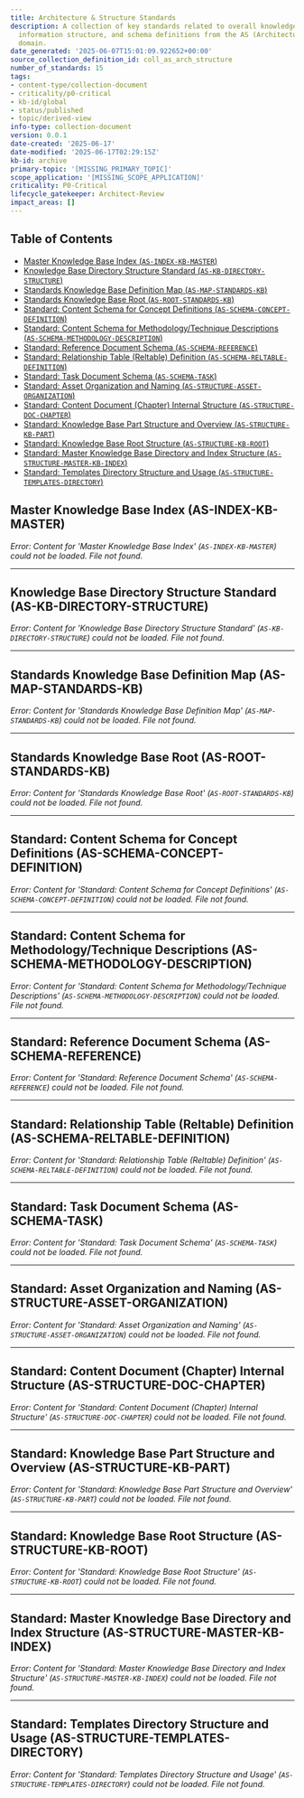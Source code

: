 ```yaml
---
title: Architecture & Structure Standards
description: A collection of key standards related to overall knowledge base architecture,
  information structure, and schema definitions from the AS (Architecture & Structure)
  domain.
date_generated: '2025-06-07T15:01:09.922652+00:00'
source_collection_definition_id: coll_as_arch_structure
number_of_standards: 15
tags:
- content-type/collection-document
- criticality/p0-critical
- kb-id/global
- status/published
- topic/derived-view
info-type: collection-document
version: 0.0.1
date-created: '2025-06-17'
date-modified: '2025-06-17T02:29:15Z'
kb-id: archive
primary-topic: '[MISSING_PRIMARY_TOPIC]'
scope_application: '[MISSING_SCOPE_APPLICATION]'
criticality: P0-Critical
lifecycle_gatekeeper: Architect-Review
impact_areas: []
---
```

## Table of Contents
- [Master Knowledge Base Index (`AS-INDEX-KB-MASTER`)](#master-knowledge-base-index-as-index-kb-master)
- [Knowledge Base Directory Structure Standard (`AS-KB-DIRECTORY-STRUCTURE`)](#knowledge-base-directory-structure-standard-as-kb-directory-structure)
- [Standards Knowledge Base Definition Map (`AS-MAP-STANDARDS-KB`)](#standards-knowledge-base-definition-map-as-map-standards-kb)
- [Standards Knowledge Base Root (`AS-ROOT-STANDARDS-KB`)](#standards-knowledge-base-root-as-root-standards-kb)
- [Standard: Content Schema for Concept Definitions (`AS-SCHEMA-CONCEPT-DEFINITION`)](#standard-content-schema-for-concept-definitions-as-schema-concept-definition)
- [Standard: Content Schema for Methodology/Technique Descriptions (`AS-SCHEMA-METHODOLOGY-DESCRIPTION`)](#standard-content-schema-for-methodologytechnique-descriptions-as-schema-methodology-description)
- [Standard: Reference Document Schema (`AS-SCHEMA-REFERENCE`)](#standard-reference-document-schema-as-schema-reference)
- [Standard: Relationship Table (Reltable) Definition (`AS-SCHEMA-RELTABLE-DEFINITION`)](#standard-relationship-table-reltable-definition-as-schema-reltable-definition)
- [Standard: Task Document Schema (`AS-SCHEMA-TASK`)](#standard-task-document-schema-as-schema-task)
- [Standard: Asset Organization and Naming (`AS-STRUCTURE-ASSET-ORGANIZATION`)](#standard-asset-organization-and-naming-as-structure-asset-organization)
- [Standard: Content Document (Chapter) Internal Structure (`AS-STRUCTURE-DOC-CHAPTER`)](#standard-content-document-chapter-internal-structure-as-structure-doc-chapter)
- [Standard: Knowledge Base Part Structure and Overview (`AS-STRUCTURE-KB-PART`)](#standard-knowledge-base-part-structure-and-overview-as-structure-kb-part)
- [Standard: Knowledge Base Root Structure (`AS-STRUCTURE-KB-ROOT`)](#standard-knowledge-base-root-structure-as-structure-kb-root)
- [Standard: Master Knowledge Base Directory and Index Structure (`AS-STRUCTURE-MASTER-KB-INDEX`)](#standard-master-knowledge-base-directory-and-index-structure-as-structure-master-kb-index)
- [Standard: Templates Directory Structure and Usage (`AS-STRUCTURE-TEMPLATES-DIRECTORY`)](#standard-templates-directory-structure-and-usage-as-structure-templates-directory)


## Master Knowledge Base Index (AS-INDEX-KB-MASTER)

*Error: Content for 'Master Knowledge Base Index' (`AS-INDEX-KB-MASTER`) could not be loaded. File not found.* 

---

## Knowledge Base Directory Structure Standard (AS-KB-DIRECTORY-STRUCTURE)

*Error: Content for 'Knowledge Base Directory Structure Standard' (`AS-KB-DIRECTORY-STRUCTURE`) could not be loaded. File not found.* 

---

## Standards Knowledge Base Definition Map (AS-MAP-STANDARDS-KB)

*Error: Content for 'Standards Knowledge Base Definition Map' (`AS-MAP-STANDARDS-KB`) could not be loaded. File not found.* 

---

## Standards Knowledge Base Root (AS-ROOT-STANDARDS-KB)

*Error: Content for 'Standards Knowledge Base Root' (`AS-ROOT-STANDARDS-KB`) could not be loaded. File not found.* 

---

## Standard: Content Schema for Concept Definitions (AS-SCHEMA-CONCEPT-DEFINITION)

*Error: Content for 'Standard: Content Schema for Concept Definitions' (`AS-SCHEMA-CONCEPT-DEFINITION`) could not be loaded. File not found.* 

---

## Standard: Content Schema for Methodology/Technique Descriptions (AS-SCHEMA-METHODOLOGY-DESCRIPTION)

*Error: Content for 'Standard: Content Schema for Methodology/Technique Descriptions' (`AS-SCHEMA-METHODOLOGY-DESCRIPTION`) could not be loaded. File not found.* 

---

## Standard: Reference Document Schema (AS-SCHEMA-REFERENCE)

*Error: Content for 'Standard: Reference Document Schema' (`AS-SCHEMA-REFERENCE`) could not be loaded. File not found.* 

---

## Standard: Relationship Table (Reltable) Definition (AS-SCHEMA-RELTABLE-DEFINITION)

*Error: Content for 'Standard: Relationship Table (Reltable) Definition' (`AS-SCHEMA-RELTABLE-DEFINITION`) could not be loaded. File not found.* 

---

## Standard: Task Document Schema (AS-SCHEMA-TASK)

*Error: Content for 'Standard: Task Document Schema' (`AS-SCHEMA-TASK`) could not be loaded. File not found.* 

---

## Standard: Asset Organization and Naming (AS-STRUCTURE-ASSET-ORGANIZATION)

*Error: Content for 'Standard: Asset Organization and Naming' (`AS-STRUCTURE-ASSET-ORGANIZATION`) could not be loaded. File not found.* 

---

## Standard: Content Document (Chapter) Internal Structure (AS-STRUCTURE-DOC-CHAPTER)

*Error: Content for 'Standard: Content Document (Chapter) Internal Structure' (`AS-STRUCTURE-DOC-CHAPTER`) could not be loaded. File not found.* 

---

## Standard: Knowledge Base Part Structure and Overview (AS-STRUCTURE-KB-PART)

*Error: Content for 'Standard: Knowledge Base Part Structure and Overview' (`AS-STRUCTURE-KB-PART`) could not be loaded. File not found.* 

---

## Standard: Knowledge Base Root Structure (AS-STRUCTURE-KB-ROOT)

*Error: Content for 'Standard: Knowledge Base Root Structure' (`AS-STRUCTURE-KB-ROOT`) could not be loaded. File not found.* 

---

## Standard: Master Knowledge Base Directory and Index Structure (AS-STRUCTURE-MASTER-KB-INDEX)

*Error: Content for 'Standard: Master Knowledge Base Directory and Index Structure' (`AS-STRUCTURE-MASTER-KB-INDEX`) could not be loaded. File not found.* 

---

## Standard: Templates Directory Structure and Usage (AS-STRUCTURE-TEMPLATES-DIRECTORY)

*Error: Content for 'Standard: Templates Directory Structure and Usage' (`AS-STRUCTURE-TEMPLATES-DIRECTORY`) could not be loaded. File not found.*
